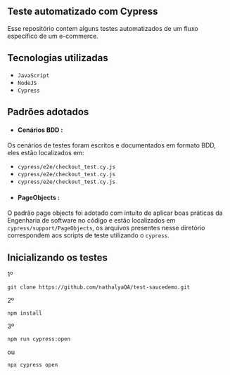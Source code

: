 ## Teste automatizado com Cypress
Esse repositório contem alguns testes automatizados de um fluxo específico de um e-commerce.
## Tecnologias utilizadas
- `JavaScript`
- `NodeJS`
- `Cypress`

## Padrões adotados
- #### Cenários BDD : 
Os cenários de testes foram escritos e documentados em formato BDD, eles estão localizados em:
 - `cypress/e2e/checkout_test.cy.js`
 - `cypress/e2e/checkout_test.cy.js`
 - `cypress/e2e/checkout_test.cy.js`
- #### PageObjects :
O padrão page objects foi adotado com intuito de aplicar boas práticas da Engenharia de software no código e estão localizados em `cypress/support/PageObjects`, os arquivos presentes nesse diretório correspondem aos scripts de teste utilizando o `cypress`.
## Inicializando os testes
1º
```
git clone https://github.com/nathalyaQA/test-saucedemo.git
```
2º
```
npm install
```
3º
```
npm run cypress:open
```
ou
```
npx cypress open
```
